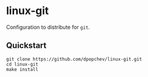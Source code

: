 # linux-git

Configuration to distribute for `git`.

## Quickstart

```
git clone https://github.com/dpopchev/linux-git.git
cd linux-git
make install
```
